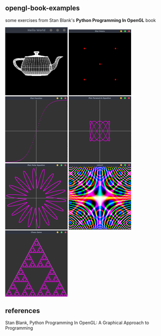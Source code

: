 opengl-book-examples
---
some exercises from Stan Blank's **Python Programming In OpenGL** book


<p float="left">
  <img src="../resources/0.png" width="200">
  <img src="../resources/1.png" width="200">
  <img src="../resources/02.png" width="200">
  <img src="../resources/3.png" width="200">
  <img src="../resources/4.png" width="200">
  <img src="../resources/5.png" width="200">
  <img src="../resources/6.png" width="200">
</p>

references
---
Stan Blank, Python Programming In OpenGL: A Graphical Approach to Programming
